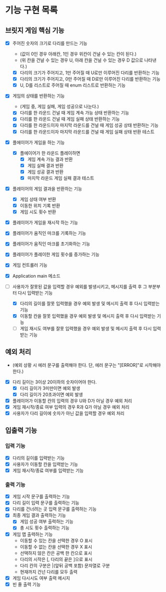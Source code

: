 # 기능 구현 목록

## 브릿지 게임 핵심 기능
- [x] 주어진 숫자의 크기로 다리를 만드는 기능
  - (값이 0인 경우 아래칸, 1인 경우 위칸이 건널 수 있는 칸이 된다.)
  - (위 칸을 건널 수 있는 경우 U, 아래 칸을 건널 수 있는 경우 D 값으로 나타낸다.)
  - [x] 다리의 크기가 주어지고, 1만 주어질 때 U로만 이루어진 다리를 반환하는 기능
  - [x] 다리의 크기가 주어지고, 0만 주어질 때 D로만 이루어진 다리를 반환하는 기능
  - [x] U, D를 리스트로 주어질 때 enum 리스트로 반환하는 기능
  
- [x] 게임의 상태를 반환하는 기능
  - (게임 중, 게임 실패, 게임 성공으로 나눈다.)
  - [x] 다리를 한 라운드 건널 때 게임 계속 가능 상태 반환하는 기능
  - [x] 다리를 한 라운드 건널 때 게임 실패 상태 반환하는 기능
  - [x] 다리를 한 라운드이자 마지막 라운드를 건널 때 게임 성공 상태 반환하는 기능
  - [x] 다리를 한 라운드이자 마지막 라운드를 건널 때 게임 실패 상태 반환 테스트

- [x] 플에이어가 게임을 하는 기능
  - [x] 플에이어가 한 라운드 플레이하면
    - [x] 게임 계속 가능 결과 반환
    - [x] 게임 실패 결과 반환
    - [x] 게임 성공 결과 반환
    - [x] 마지막 라운드 게임 실패 결과 테스트
  
- [x] 플레이어의 게임 결과을 반환하는 기능
  - [x] 게임 상태 여부 반환
  - [x] 이동한 위치 기록 반환
  - [x] 게임 시도 횟수 반환
- [x] 플레이어가 게임을 재시작 하는 기능

- [x] 플레이어가 움직인 마크를 기록하는 기능
- [x] 플레이어가 움직인 마크를 초기화하는 기능
- [x] 플레이어가 플레이한 게임 횟수를 증가하는 기능

- [x] 게임 컨트롤러 기능
- [x] Application main 메소드

- [ ] 사용자가 잘못된 값을 입력할 경우 예외를 발생시키고, 메시지를 출력 후 그 부분부터 다시 입력받는 기능
  - [x] 다리의 길이를 잘못 입력했을 경우 예외 발생 및 메시지 출력 후 다시 입력받는 기능
  - [x] 이동할 칸을 잘못 입력했을 경우 예외 발생 및 메시지 출력 후 다시 입력받는 기능
  - [ ] 게임 재시도 여부를 잘못 입력했을 경우 예외 발생 및 메시지 출력 후 다시 입력받는 기능

## 예외 처리
- (예외 상황 시 에러 문구를 출력해야 한다. 단, 에러 문구는 "[ERROR]"로 시작해야 한다.)
- [x] 다리 길이는 3이상 20이하의 숫자이어야 한다.
  - [x] 다리 길이가 3미만이면 예외 발생
  - [x] 다리 길이가 20초과이면 예외 발생
- [x] 플레이어가 이동할 칸의 입력의 경우 U와 D가 아닐 경우 예외 처리
- [x] 게임 재시작/종료 여부 입력의 경우 R과 Q가 아닐 경우 예외 처리
- [x] 사용자가 다리 길이에 숫자가 아닌 값을 입력할 경우 예외 처리

## 입출력 기능
### 입력 기능
- [x] 다리의 길이를 입력받는 기능
- [x] 사용자가 이동할 칸을 입력받는 기능
- [x] 게임 재시작/종료 여부를 입력받는 기능

### 출력 기능
- [x] 게임 시작 문구를 출력하는 기능
- [x] 다리 길이 입력 문구를 출력하는 기능
- [x] 다리를 건너려는 곳 입력 문구를 출력하는 기능
- [x] 최종 게임 결과 출력하는 기능
  - [x] 게임 성공 여부 출력하는 기능
  - [x] 총 시도 횟수 출력하는 기능
- [x] 게임 맵 출력하는 기능
  - 이동할 수 있는 칸을 선택한 경우 O 표시
  - 이동할 수 없는 칸을 선택한 경우 X 표시
  - 선택하지 않은 칸은 공백 한 칸으로 표시
  - 다리의 시작은 [, 다리의 끝은 ]으로 표시
  - 다리 칸의 구분은 |(앞뒤 공백 포함) 문자열로 구분
  - 현재까지 건넌 다리를 모두 출력
- [x] 게임 다시시도 여부 출력 메시지
- [x] 빈 줄 출력 기능